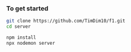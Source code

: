 ### To get started
```bash
git clone https://github.com/TimDim10/f1.git
cd server
```

```bash
npm install
npx nodemon server
```